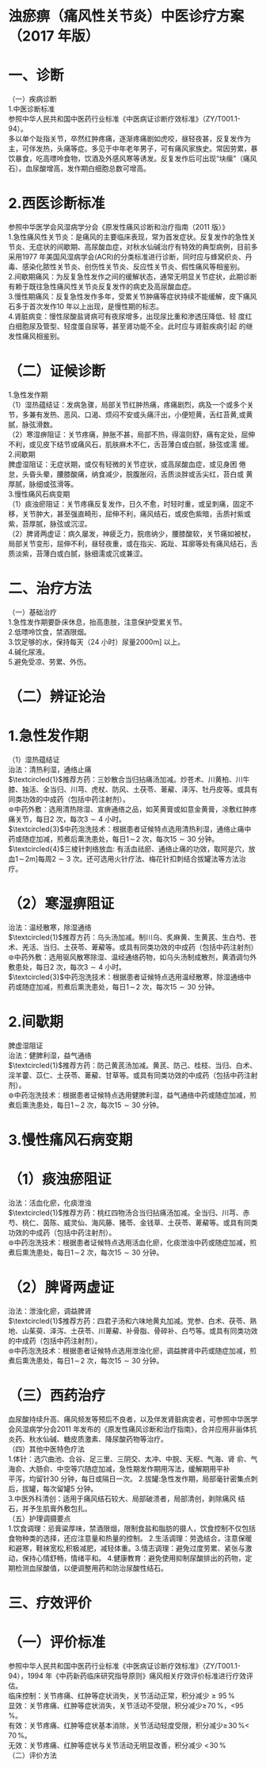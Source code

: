 # 浊瘀痹（痛风性关节炎）中医诊疗方案 （2017 年版）  
# 一、诊断  
（一）疾病诊断  
1.中医诊断标准  
参照中华人民共和国中医药行业标准《中医病证诊断疗效标准》（ZY/T001.1-94）。  
多以单个趾指关节，卒然红肿疼痛，逐渐疼痛剧如虎咬，昼轻夜甚，反复发作为主，可伴发热，头痛等症。多见于中年老年男子，可有痛风家族史。常因劳累，暴饮暴食，吃高嘌呤食物，饮酒及外感风寒等诱发。反复发作后可出现“块瘰”（痛风石）。血尿酸增高，发作期白细胞总数可增高。  
# 2.西医诊断标准  
参照中华医学会风湿病学分会《原发性痛风诊断和治疗指南（2011 版）》  
1.急性痛风性关节炎：是痛风的主要临床表现，常为首发症状。反复发作的急性关节炎、无症状的间歇期、高尿酸血症，对秋水仙碱治疗有特效的典型病例，目前多采用1977 年美国风湿病学会(ACR)的分类标准进行诊断，同时应与蜂窝织炎、丹毒、感染化脓性关节炎、创伤性关节炎、反应性关节炎、假性痛风等相鉴别。  
2.间歇期痛风：为反复急性发作之间的缓解状态，通常无明显关节症状，此期诊断有赖于既往急性痛风性关节炎反复发作的病史及高尿酸血症。  
3.慢性期痛风：反复急性发作多年，受累关节肿痛等症状持续不能缓解，皮下痛风石多于首次发作10 年以上出现，是慢性期的标志。  
4.肾脏病变：慢性尿酸盐肾病可有夜尿增多，出现尿比重和渗透压降低、轻 度红白细胞尿及管型、轻度蛋自尿等，甚至肾功能不全。此时应与肾脏疾病引起 的继发性痛风相鉴别。  
# （二）证候诊断  
1.急性发作期  
（1）湿热蕴结证：发病急骤，局部关节红肿热痛，疼痛剧烈，病及一个或多个关节，多兼有发热、恶风、口渴、烦闷不安或头痛汗出，小便短黄，舌红苔黄,或黄腻，脉弦滑数。  
（2）寒湿痹阻证：关节疼痛，肿胀不甚，局部不热，得温则舒，痛有定处，屈伸不利，或见皮下结节或痛风石，肌肤麻木不仁，舌苔薄白或白腻，脉弦或濡 缓。  
2.间歇期  
脾虚湿阻证：无症状期，或仅有轻微的关节症状，或高尿酸血症，或见身困 倦怠，头昏头晕，腰膝酸痛，纳食减少，脘腹胀闷，舌质淡胖或舌尖红，苔白或 黄厚腻，脉细或弦滑等。  
3.慢性痛风石病变期  
（1）痰浊瘀阻证：关节疼痛反复发作，日久不愈，时轻时重，或呈刺痛，固定不移，关节肿大，甚至强直畸形，屈伸不利，痛风结石，或皮色紫暗，舌质衬紫或紫，苔厚腻，脉弦或沉涩。  
（2）脾肾两虚证：病久屡发，神疲乏力，脘痞纳少，腰膝酸软，关节痛如被杖，局部关节变形，屈伸不利，昼轻夜重，或在指尖、跖趾、耳廓等处有痛风结石，舌质淡紫，苔薄白或白腻，脉细濡或沉或兼涩。  
# 二、治疗方法  
（一）基础治疗  
1.急性发作期要卧床休息，抬高患肢，注意保护受累关节。  
2.低嘌呤饮食，禁酒限烟。  
3.饮足够的水，保持每天（24 小时）尿量$2000\mathrm{m}]$ 以上。  
4.碱化尿液。  
5.避免受凉、劳累、外伤。  
# （二）辨证论治  
# 1.急性发作期  
（1）湿热蕴结证  
治法：清热利湿，通络止痛  
$\textcircled{1}$推荐方药：三妙散合当归拈痛汤加减。炒苍术、川黄柏、川牛膝、独活、全当归、川芎、虎杖、防风、土茯苓、萆薢、泽泻、牡丹皮等。或具有同类功效的中成药（包括中药注射剂）。  
$\circledcirc$中药外敷：选用清热除湿、宣痹通络之品，如芙黄膏或如意金黄膏，凃敷红肿疼痛关节，每日2 次，每次$3{\sim}4$ 小时。  
$\textcircled{3}$中药泡洗技术：根据患者证候特点选用清热利湿，通络止痛中药或随症加减，煎煮后熏洗患处，每日$1\!\sim\!2$ 次，每次$15{\sim}30$ 分钟。  
$\textcircled{4}$三棱针刺络放血: 有活血祛瘀、通络止痛的功效，取阿是穴，放血$1\!\sim\!2\mathrm{m}]$每周$2{\sim}3$ 次。还可选用火针疗法、梅花针扣刺结合拔罐法等方法治疗。  
# （2）寒湿痹阻证  
治法：温经散寒，除湿通络  
$\textcircled{1}$推荐方药：乌头汤加减。制川乌、炙麻黄、生黄芪、生白芍、苍术、羌活、当归、土茯苓、萆薢等。或具有同类功效的中成药（包括中药注射剂）  
$\circledcirc$中药外敷：选用驱风散寒除湿、温经通络药物，如乌头汤制成散剂，黄酒调匀外敷患处，每日2 次，每次$3{\sim}4$ 小时。  
$\textcircled{3}$中药泡洗技术：根据患者证候特点选用温经散寒，除湿通络中药或随症加减，煎煮后熏洗患处，每日$1\!\sim\!2$ 次，每次$15{\sim}30$ 分钟。  
# 2.间歇期  
脾虚湿阻证  
治法：健脾利湿，益气通络  
$\textcircled{1}$推荐方药：防己黄芪汤加减。黄芪、防己、桂枝、当归、白术、淫羊藿、苡仁、土茯苓、萆薢、甘草等。或具有同类功效的中成药（包括中药注射剂）。  
$\circledcirc$中药泡洗技术：根据患者证候特点选用健脾利湿，益气通络中药或随症加减，煎煮后熏洗患处，每日$1\!\sim\!2$ 次，每次$15{\sim}30$ 分钟。  
# 3.慢性痛风石病变期  
# （1）痰浊瘀阻证  
治法：活血化瘀，化痰泄浊  
$\textcircled{1}$推荐方药：桃红四物汤合当归拈痛汤加减。全当归、川芎、赤芍、桃仁、茵陈、威灵仙、海风藤、猪苓、金钱草、土茯苓、萆薢等。或具有同类功效的中成药（包括中药注射剂）。  
$\circledcirc$中药泡洗技术：根据患者证候特点选用活血化瘀，化痰泄浊中药或随症加减，煎煮后熏洗患处，每日$1\!\sim\!2$ 次，每次$15{\sim}30$ 分钟。  
# （2）脾肾两虚证  
治法：泄浊化瘀，调益脾肾  
$\textcircled{1}$推荐方药：四君子汤和六味地黄丸加减。党参、白术、茯苓、熟地、山茱萸、泽泻、土茯苓、川萆薢、补骨脂、骨碎补、白芍等。或具有同类功效的中成药（包括中药注射剂）。  
$\circledcirc$中药泡洗技术：根据患者证候特点选用泄浊化瘀，调益脾肾中药或随症加减，煎煮后熏洗患处，每日$1\!\sim\!2$ 次，每次$15{\sim}30$ 分钟。  
# （三）西药治疗  
血尿酸持续升高、痛风频发等预后不良者，以及伴发肾脏病变者，可参照中华医学会风湿病学分会2011 年发布的《原发性痛风诊断和治疗指南》，合并应用非甾体抗炎药、秋水仙碱、糖皮质激素、降尿酸药物等治疗。  
（四）其他中医特色疗法  
1.体针：选穴曲池、合谷、足三里、三阴交、太冲、中脘、天枢、气海、肾 俞、气海俞、大肠俞、中空等穴随症加减，急性期发作期用泻法，缓解期用平补  
平泻，均留针30 分钟，每日或隔日一次。 2.拔罐:急性发作期，局部毫针密集点刺后，拔罐，每次留罐5 分钟。  
3.中医外科清创：适用于痛风结石较大、局部破溃者，局部清创，剥除痛风 结石，并予生肌膏外敷包扎。  
（五）护理调摄要点  
1.饮食调理：忌膏粱厚味，禁酒限烟，限制食盐和脂肪的摄人，饮食控制不仅包括食物种类的选择，还应注意量和热量的控制。 2.生活调理：劳逸结合，注意保暖和避寒，鞋袜宽松,积极减肥，减轻体重。3.情志调理：避免过度劳累、紧张与激动，保持心情舒畅，情绪平和。 4.健康教育：避免使用抑制尿酸排出的药物，定期检测血尿酸值，以便调整用药和防治尿酸性结石。  
# 三、疗效评价  
# （一）评价标准  
参照中华人民共和国中医药行业标准《中医病证诊断疗效标准》（ZY/T001.1-94），1994 年《中药新药临床研究指导原则》痛风相关疗效评价标准进行疗效评估。  
临床控制：关节疼痛、红肿等症状消失，关节活动正常，积分减少${\geqslant}95\,\%$  
显效：关节疼痛、红肿等症状消失，关节活动不受限，积分减少$\geqslant\!70\,\%$，$<$$95\,\%$。  
有效：关节疼痛、红肿等症状基本消除，关节活动轻度受限，积分减少$\geqslant\!30\,\%$$<\!70\,\%$。  
无效：关节疼痛、红肿等症状与关节活动无明显改善，积分减少 $<\!30\,\%$  
（二）评价方法 
